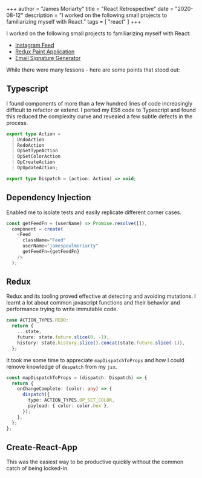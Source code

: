 +++
author = "James Moriarty"
title = "React Retrospective"
date = "2020-08-12"
description = "I worked on the following small projects to familiarizing myself with React."
tags = [
  "react"
]
+++

I worked on the following small projects to familiarizing myself with React:

- [Instagram Feed](https://github.com/jamesmoriarty/react-instagram-authless-feed)
- [Redux Paint Application](https://github.com/jamesmoriarty/redux-paint)
- [Email Signature Generator](https://github.com/jamesmoriarty/react-email-signature)

While there were many lessons - here are some points that stood out:

## Typescript

I found components of more than a few hundred lines of code increasingly difficult to refactor or extend. I ported my ES6 code to Typescript and found this reduced the complexity curve and revealed a few subtle defects in the process.

```typescript
export type Action =
  | UndoAction
  | RedoAction
  | OpSetTypeAction
  | OpSetColorAction
  | OpCreateAction
  | OpUpdateAction;

export type Dispatch = (action: Action) => void;
```

## Dependency Injection

Enabled me to isolate tests and easily replicate different corner cases.

```javascript
const getFeedFn = (userName) => Promise.resolve([]),
  component = create(
    <Feed
      className="Feed"
      userName="jamespaulmoriarty"
      getFeedFn={getFeedFn}
    />
  );
```

## Redux

Redux and its tooling proved effective at detecting and avoiding mutations. I learnt a lot about common javascript functions and their behavior and performance trying to write immutable code.

```typescript
case ACTION_TYPES.REDO:
  return {
    ...state,
    future: state.future.slice(0, -1),
    history: state.history.slice().concat(state.future.slice(-1)),
  };
```

It took me some time to appreciate `mapDispatchToProps` and how I could remove knowledge of `despatch` from my `jsx`.

```typescript
const mapDispatchToProps = (dispatch: Dispatch) => {
  return {
    onChangeComplete: (color: any) => {
      dispatch({
        type: ACTION_TYPES.OP_SET_COLOR,
        payload: { color: color.hex },
      });
    },
  };
};
```

## Create-React-App

This was the easiest way to be productive quickly without the common catch of being locked-in.
